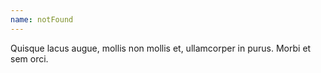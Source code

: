 ```yaml
---
name: notFound
---
```


Quisque lacus augue, mollis non mollis et, ullamcorper in purus. Morbi et sem orci.
